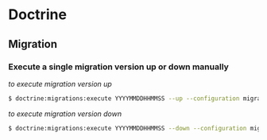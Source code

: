 # Doctrine

## Migration

### Execute a single migration version up or down manually

*to execute migration version up*
```bash
$ doctrine:migrations:execute YYYYMMDDHHMMSS --up --configuration migration.yml --no-interaction
```

*to execute migration version down*
```bash
$ doctrine:migrations:execute YYYYMMDDHHMMSS --down --configuration migration.yml --no-interaction
```
